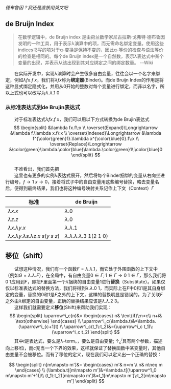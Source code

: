 *德布鲁因？我还是直接用英文吧*
## de Bruijn Index
>在数学逻辑中，de Bruijn index 是由荷兰数学家尼古拉斯·戈弗特·德布鲁因发明的一种工具，用于表示λ演算中的项，而无需命名绑定变量。使用这些indices书写的项对于α-变换是保持不变的，因此α-等价的检查与语法等价的检查是相同的。每个de Bruijn index是一个自然数，表示λ表达式中某个变量的出现，并表示从该出现到其对应绑定之间的绑定数量。  --Wiki  

&emsp;&emsp;在实际开发中，实现λ演算时会产生很多自由变量，往往会以一个名字来绑定，例如$\lambda fx.f\:x$，我们将$\lambda fx$称为**绑定器**(Binder)。而de Bruijn Index的作用是将这种显式绑定隐式化，并用从0开始的整数对每个变量进行绑定，而非以名字，所以上式也可以改写为$\lambda.\lambda.1\:0$
### 从标准表达式到de Brujin表达式
&emsp;&emsp;对于标准表达式$\lambda fx.f\:x$，我们可以用以下方式转换为de Brujin表达式
$$
\begin{split}
&\lambda fx.f\:x          \\
\overset{Expand}\Longrightarrow
&\lambda f.\lambda x.f\:x \\
\overset{Indexed}\Longrightarrow
&\lambda f^{\color{green}1}.\lambda x^{\color{blue}0}.f\:x    \\
\overset{Replace}\Longrightarrow
&\color{green}\lambda.\color{blue}\lambda.\color{green}1\:\color{blue}0
\end{split}
$$  
&emsp;&emsp;不难看出，我们首先把  
&emsp;&emsp;这里也有更多的实例λ表达式展开，然后将每个Binder捆绑的变量从右向坐进行编号，$f \to 1\;x \to 0$，接着将式子中的自由变量用这些编号替换，略去变量名后，便得到最终结果，我们也将这种编号映射关系记作上下文（Context）$Γ$


| 标准 | de Bruijn |
|---|---|
| $\lambda x.x$ | $\lambda.0$ |
| $\lambda z.z$ | $\lambda.0$ |
| $\lambda x.\lambda y.x$ | $\lambda.\lambda.1$ |
| $\lambda x.\lambda y.\lambda s.\lambda z.x\:s(y\:s\:z)$ | $\lambda.\lambda.\lambda.\lambda.3\:1(2\:1\:0)$ |

## 移位（shift）
&emsp;&emsp;试想这种情况，我们有一个函数$F=\lambda.\lambda.1$，而它处于外围函数的上下文中（例如$G=\lambda.\lambda.F$），在全局中，有自由变量$0 \in \Gamma;1 \in \Gamma \Rightarrow 0\:1 \in \Gamma$，那么我们将$0\:1$应用到$F$，即把$F$里面第一个$\lambda$捆绑的自由变量$1$进行**替换**（Substitute）。如果仅仅以标准表达式的替换方法，我们将得到$\lambda.\lambda.0\:1$，而实际上在$F$中0和1是其自身绑定的变量，替换的0和1是$F$之外的上下文，这样的替换明显是错误的，为了关联$F$之外由$\lambda$绑定的自由变量，正确的替换结果应该是$\lambda.\lambda.2\:3$。  
&emsp;&emsp;这样我们就需要定义**移位**(Shift)来帮助我们实现：
$$
\begin{split}
\uparrow^i_c(n)&= 
\begin{cases}
n& \text{if}\:n<c\\
n+i& \text{otherwise}
\end{cases} \\
\uparrow^i_c(\lambda.t)&=\lambda.(\uparrow^i_{c+1}t) \\
\uparrow^i_c(t_1\:t_2)&=(\uparrow^i_c t_1)\:(\uparrow^i_c t_2)
\end{split}
$$
&emsp;&emsp;其中$t$是表达式，要么是λ-term。，要么是自由变量; $\uparrow^i_c$具有两个参数，描述向上移$i$位，而$c$充当一个下界的效果，这样就保证了替换函数中某变量时，其他自由变量不会被移位。而有了移位的定义，现在我们可以定义出一个正确的替换：

$$
\begin{split}
n[m\mapsto m']&= 
\begin{cases}
m'& n=m \\
n& n\neq m
\end{cases} \\
(\lambda.t)[m\mapsto m']&=\lambda.t[(\uparrow^1_0 m\mapsto m'+1)]\\
(t_1\:t_2)[m\mapsto m']&=t_1[m\mapsto m']\:t_2[m\mapsto m']
\end{split}
$$
